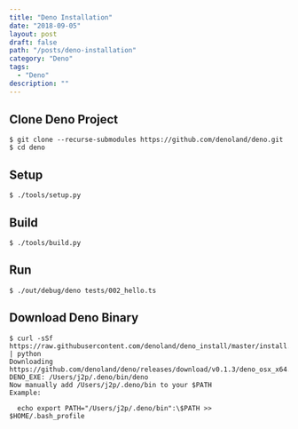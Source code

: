 ```yaml
---
title: "Deno Installation"
date: "2018-09-05"
layout: post
draft: false
path: "/posts/deno-installation"
category: "Deno"
tags: 
  - "Deno"
description: ""  
---
```


## Clone Deno Project
```
$ git clone --recurse-submodules https://github.com/denoland/deno.git
$ cd deno
```

## Setup
```
$ ./tools/setup.py
```

## Build
```
$ ./tools/build.py
```

## Run
```
$ ./out/debug/deno tests/002_hello.ts
```

## Download Deno Binary 

```
$ curl -sSf https://raw.githubusercontent.com/denoland/deno_install/master/install.py | python
Downloading https://github.com/denoland/deno/releases/download/v0.1.3/deno_osx_x64.gz
DENO_EXE: /Users/j2p/.deno/bin/deno
Now manually add /Users/j2p/.deno/bin to your $PATH
Example:

  echo export PATH="/Users/j2p/.deno/bin":\$PATH >> $HOME/.bash_profile
```